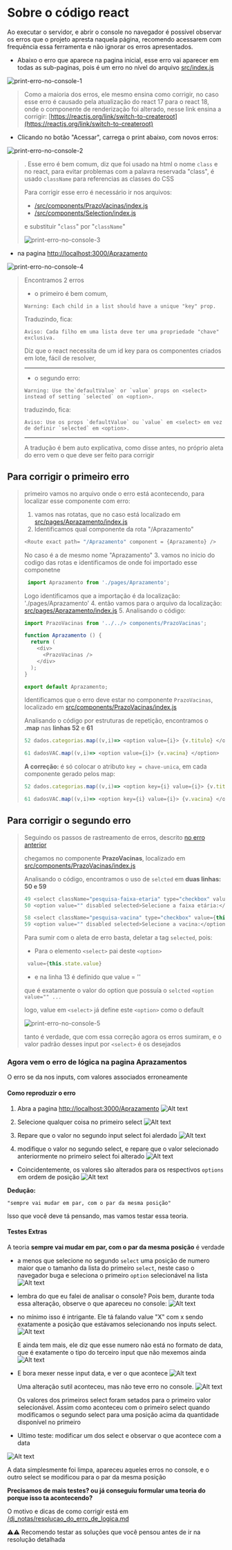 # Sobre o código react

Ao executar o servidor, e abrir o console no navegador é possível observar os erros que o projeto apresta naquela página, recomendo acessarem com frequência essa ferramenta e não ignorar os erros apresentados.

- Abaixo o erro que aparece na pagina inicial, esse erro vai aparecer em todas as sub-paginas, pois é um erro no nível do arquivo [src/index.js](src/index.js)

![print-erro-no-console-1](/dj_notas/print-erro-no-console-1.png)

> Como a maioria dos erros, ele mesmo ensina como corrigir, no caso esse erro é causado pela atualização do react 17 para o react 18, onde o componente de renderização foi alterado, nesse link ensina a corrigir: [https://reactjs.org/link/switch-to-createroot](https://reactjs.org/link/switch-to-createroot)

- Clicando no botão "Acessar", carrega o print abaixo, com novos erros:

![print-erro-no-console-2](/dj_notas/print-erro-no-console-2.png)

>.
> Esse erro é bem comum, diz que foi usado na html o nome `class` e no react, para evitar problemas com a palavra reservada "class", é usado `className` para referencias as classes do CSS
>
> Para corrigir esse erro é necessário ir nos arquivos:
>
> - [/src/components/PrazoVacinas/index.js](/src/components/PrazoVacinas/index.js)
> - [/src/components/Selection/index.js](/src/components/Selection/index.js)
>
> e substituir "`class`" por "`className`"
>
> ![print-erro-no-console-3](/dj_notas/print-erro-no-console-3.png)

- na pagina [http://localhost:3000/Aprazamento](http://localhost:3000/Aprazamento)

![print-erro-no-console-4](/dj_notas/print-erro-no-console-4.png)

> Encontramos 2 erros
>
> - o primeiro é bem comum,
>
> ```Warning: Each child in a list should have a unique "key" prop.```
>
> Traduzindo, fica:
>
> ```Aviso: Cada filho em uma lista deve ter uma propriedade "chave" exclusiva.```
>
> Diz que o react necessita de um id key para os componentes criados em lote, fácil de resolver,
>
> ---
>
> - o segundo erro:
>
> ```Warning: Use the`defaultValue` or `value` props on <select> instead of setting `selected` on <option>.```
>
> traduzindo, fica:
>
> ```Aviso: Use os props `defaultValue` ou `value` em <select> em vez de definir `selected` em <option>.```
>
> ---
> A tradução é bem auto explicativa, como disse antes, no próprio aleta do erro vem o que deve ser feito para corrigir
>
<!-- >  <details>
>    <summary>SPOILER</summary>
>       Infelizmente o erro de verdade é de lógica🤦‍♂️, mesmo
> </details>

<!-- ---------------------- -->
<!-- Correção do ERRO 4 -->
<!-- ---------------------- -->

## Para corrigir o primeiro erro
>
> primeiro vamos no arquivo onde o erro está acontecendo, para localizar esse componente com erro:
>
> 1. vamos nas rotatas, que no caso está localizado em [src/pages/Aprazamento/index.js](src/pages/Aprazamento/index.js)
> 2. Identificamos qual componente da rota "/Aprazamento"
  >
  > ```js
  > <Route exact path= "/Aprazamento" component = {Aprazamento} />
  > ```
  >
  > No caso é a de mesmo nome "Aprazamento"
> 3. vamos no inicio do codigo das rotas e identificamos de onde foi importado esse componetne
>
> ```js
>  import Aprazamento from './pages/Aprazamento';
>```
>
> Logo identificamos que a importação é da localização: './pages/Aprazamento'
> 4. então vamos para o arquivo da localização: [src/pages/Aprazamento/index.js](src/pages/Aprazamento/index.js)
> 5. Analisando o código:
>
> ```js
> import PrazoVacinas from '../../> components/PrazoVacinas';
> 
> function Aprazamento () {
>   return (
>     <div>
>       <PrazoVacinas />
>     </div>
>   );
> }
> 
> export default Aprazamento;
> ```
>
> Identificamos que o erro deve estar no componente `PrazoVacinas`, localizado em [src/components/PrazoVacinas/index.js](src/components/PrazoVacinas/index.js)
>
> Analisando o código por estruturas de repetição, encontramos o **.map** nas **linhas 52** e **61**
>
> ```js
> 52 dados.categorias.map((v,i)=> <option value={i}> {v.titulo} </option>
> ```
>
> ```js
> 61 dadosVAC.map((v,i)=> <option value={i}> {v.vacina} </option>
> ```
>
> **A correção:**
> é só colocar o atributo `key = chave-unica`, em cada componente gerado pelos map:
>
> ```js
> 52 dados.categorias.map((v,i)=> <option key={i} value={i}> {v.titulo} </option>
> ```
>
> ```js
> 61 dadosVAC.map((v,i)=> <option key={i} value={i}> {v.vacina} </option>
> ```

<!-- ---------------------- -->
<!-- correção do ERRO 5 -->
<!-- ---------------------- -->
## Para corrigir o segundo erro
>
> Seguindo os passos de rastreamento de erros, descrito [no erro anterior](#para-corrigir-o-primeiro-erro)
>
> chegamos no  componente **PrazoVacinas**, localizado em [src/components/PrazoVacinas/index.js](src/components/PrazoVacinas/index.js)
>
> Analisando o código, encontramos o uso de `selcted` em **duas linhas: 50 e 59**
>
> ```js
> 49 <select className="pesquisa-faixa-etaria" type="checkbox" value={this.state.value} onChange={this.handleChange}>
> 50 <option value="" disabled selected>Selecione a faixa etária:</option>
> ```
>
> ```js
> 58 <select className="pesquisa-vacina" type="checkbox" value={this.state.value} onChange={this.handleChange}>
> 59 <option value="" disabled selected>Selecione a vacina:</option>
> ```
>
> Para sumir com o aleta de erro basta, deletar a tag `selected`, pois:
>
> - Para o elemento `<select>` pai deste `<option>`
>
> ```js
>  value={this.state.value}
> ```
>
> - e na linha 13 é definido que value = ''
>
> que é exatamente o valor do option que possuía o `selcted`
> `<option value="" ...`
>
> logo, value em `<select>` já define este `<option>` como o default
>
> ![print-erro-no-console-5](dj_notas/print-erro-no-console-5.png)
>
> tanto é verdade, que com essa correção agora os erros sumiram, e o valor padrão desses input por `<select>` é os desejados

### Agora vem o erro de lógica na pagina Aprazamentos

O erro se da nos inputs, com valores associados erroneamente

#### Como reproduzir o erro

1. Abra a pagina <http://localhost:3000/Aprazamento>
  ![Alt text](/dj_notas/erros_no_formulario/image.png)

2. Selecione qualquer coisa no primeiro select
  ![Alt text](/dj_notas/erros_no_formulario/image-2.png)

3. Repare que o valor no segundo input select foi alerdado
  ![Alt text](/dj_notas/erros_no_formulario/image-1.png)

4. modifique o valor no segundo select, e repare que o valor selecionado anteriormente no primeiro select foi alterado
  ![Alt text](/dj_notas/erros_no_formulario/image-3.png)

- Coincidentemente, os valores são alterados para os respectivos `options` em ordem de posição
  ![Alt text](/dj_notas/erros_no_formulario/image-4.png)

**Dedução:**

`"sempre vai mudar em par, com o par da mesma posição"`

Isso que você deve tá pensando, mas vamos testar essa teoria.

#### Testes Extras

A teoria **sempre vai mudar em par, com o par da mesma posição** é verdade

- a menos que selecione no segundo `select` uma posição de numero maior que o tamanho da lista do primeiro `select`, neste caso o navegador buga e seleciona o primeiro `option` selecionável na lista
  ![Alt text](/dj_notas/erros_no_formulario/image-5.png)

- lembra do que eu falei de analisar o console?
  Pois bem, durante toda essa alteração, observe o que apareceu no console:
  ![Alt text](/dj_notas/erros_no_formulario/image-6.png)

- no mínimo isso é intrigante.
  Ele tá falando value "X" com x sendo exatamente a posição que estávamos selecionando nos inputs select.
  ![Alt text](/dj_notas/erros_no_formulario/image-7.png)
  
  E ainda tem mais, ele diz que esse numero não está no formato de data, que é exatamente o tipo do terceiro input que não mexemos ainda
  ![Alt text](/dj_notas/erros_no_formulario/image-8.png)

- E bora mexer nesse input data, e ver o que acontece
  ![Alt text](/dj_notas/erros_no_formulario/image-9.png)

  Uma alteração sutil aconteceu, mas não teve erro no console.
  ![Alt text](/dj_notas/erros_no_formulario/image-10.png)
  
  Os valores dos primeiros select foram setados para o primeiro valor selecionável. Assim como aconteceu com o primeiro select quando modificamos o segundo select para uma posição acima da quantidade disponível no primeiro

- Ultimo teste: modificar um dos select e observar o que acontece com a data

![Alt text](dj_notas/erros_no_formulario/image-11.png)

A data simplesmente foi limpa, apareceu aqueles erros no console, e o outro select se modificou para o par da mesma posição

**Precisamos de mais testes? ou já conseguiu formular uma teoria do porque isso ta acontecendo?**

O motivo e dicas de como corrigir está em
[/dj_notas/resolucao_do_erro_de_logica.md](/dj_notas/resolucao_do_erro_de_logica.md)

⚠⚠ Recomendo testar as soluções que você pensou antes de ir na resolução detalhada
